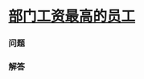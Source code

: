 # [部门工资最高的员工](https://leetcode-cn.com/problems/department-highest-salary)

### 问题



### 解答

```

```

